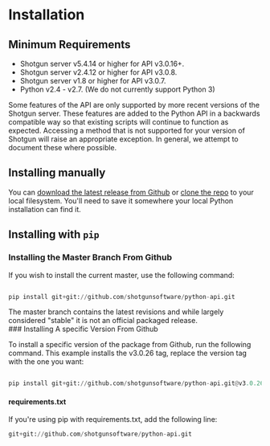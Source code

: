 # Installation

## Minimum Requirements

-   Shotgun server v5.4.14 or higher for API v3.0.16+.
-   Shotgun server v2.4.12 or higher for API v3.0.8.
-   Shotgun server v1.8 or higher for API v3.0.7.
-   Python v2.4 - v2.7. (We do not currently support Python 3)

<aside class="notice">
Some features of the API are only supported by more recent versions of the Shotgun server.  
These features are added to the Python API in a backwards compatible way so that existing scripts will continue to function as expected. Accessing a method that is not supported for your version of Shotgun will raise an appropriate exception. In general, we attempt to document these where possible.
</aside>

## Installing manually


You can [download the latest release from Github](https://github.com/shotgunsoftware/python-api/releases) or [clone the repo](https://github.com/shotgunsoftware/python-api) to your local filesystem. You'll need to save it somewhere your local Python installation can find it.

## Installing with `pip`


### Installing the Master Branch From Github

If you wish to install the current master, use the following command:
```python

pip install git+git://github.com/shotgunsoftware/python-api.git

```
<aside class="notice">
The master branch contains the latest revisions and while largely considered "stable" it  
is not an official packaged release.
</aside>
### Installing A specific Version From Github

To install a specific version of the package from Github, run the following command. This example installs the v3.0.26 tag, replace the version tag with the one you want:
```python

pip install git+git://github.com/shotgunsoftware/python-api.git@v3.0.26

```
#### requirements.txt

If you're using pip with requirements.txt, add the following line:
```python
git+git://github.com/shotgunsoftware/python-api.git
```